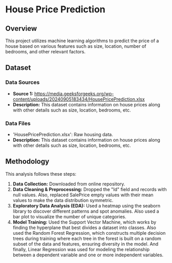 
# House Price Prediction

## Overview
This project utilizes machine learning algorithms to predict the price of a house based on various features such as size, location, number of bedrooms, and other relevant factors.

## Dataset

### Data Sources
*  **Source 1:** https://media.geeksforgeeks.org/wp-content/uploads/20240905183434/HousePricePrediction.xlsx
*  **Description:** This dataset contains information on house prices along with other details such as size, location, bedrooms, etc.

### Data Files
*  'HousePricePrediction.xlsx': Raw housing data.
*  **Description:** This dataset contains information on house prices along with other details such as size, location, bedrooms, etc.

## Methodology

This analysis follows these steps:

1.  **Data Collection:** Downloaded from online repository.
2.  **Data Cleaning & Preprocessing:** Dropped the "Id" field and records with null values. Also, replaced SalePrice empty values with their mean values to make the data distribution symmetric.
3.  **Exploratory Data Analysis (EDA):** Used a heatmap using the seaborn library to discover different patterns and spot anomalies. Also used a bar plot to visualize the number of unique categories.
4.  **Model Training:** Used the Support Vector Machine, which works by finding the hyperplane that best divides a dataset into classes. Also used the Random Forest Regression, which constructs multiple decision trees during training where each tree in the forest is built on a random subset of the data and features, ensuring diversity in the model. And finally, Linear Regression was used for modeling the relationship between a dependent variable and one or more independent variables.
